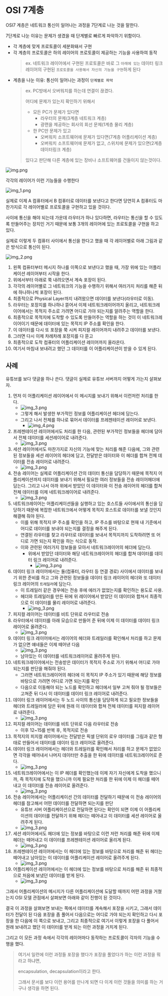 # OSI 7계층

OSI7 계층은 네트워크 통신이 일어나는 과정을 7단계로 나눈 것을 말한다.

7단계로 나눈 이유는 문제가 생겼을 때 단계별로 빠르게 파악하기 위함이다.

- 각 계층에 맞게 프로토콜이 세분화돼서 구현
- 각 계층의 프로토콜은 하의 레이어의 프로토콜이 제공하는 기능을 사용하여 동작
  > ex. 네트워크 레이어에서 구현된 프로토콜은 바로 그 `아래에 있는` 데이터 링크 레이어의 구현된 `프로토콜을 사용해서 자신의 기능을 구현`하게 된다
- 계층을 나눈 이유: 통신이 일어나는 과정이 `단계별로 파악`
   > ex. PC방에서 오버워치를 하는데 연결이 끊겼다.
   >
   >  어디에 문제가 있는지 확인하기 위해서
   >
   >  - 모든 PC가 문제가 있다면
   >    - 라우터의 문제(3계층 네트워크 계층)
   >    - 광랜을 제공하는 회사의 회선 문제(1계층 물리 계층)
   >  - 한 PC만 문제가 있고
   >    - 오버워치 소프트웨어에 문제가 있다면(7계층 어플리케이션 계층)
   >    - 오버워치 소프트웨어에 문제가 없고, 스위치에 문제가 있으면(2계층 데이터링크 계층)
   >
   >  있다고 판단해 다른 계층에 있는 장비나 소프트웨어를 건들이지 않는것이다.
  > 

![img.png](20250616/img.png)

각각의 레이어가 이런 기능들을 수행한다

![img_1.png](20250616/img_1.png)

실제로 이제 A 컴퓨터에서 B 컴퓨터로 데이터를 보낸다고 한다면 당연히 A 컴퓨터도 마찬가지로 각 레이어별로 프로토콜을 구현하고 있을 것이다.

사이에 통신을 해야 되는데 가운데 라우터가 하나 있다하면, 라우터는 통신을 할 수 있도록 만들어주는 장치인 거기 때문에 보통 3개의 레이어에 있는 프로토콜을 구현을 하고 있다.

실제로 이렇게 두 컴퓨터 사이에서 통신을 한다고 했을 때 각 레이어별로 아래 그림과 같은 방식으로 통신이 된다.

![img_2.png](20250616/img_2.png)

1. 왼쪽 컴퓨터부터 메시지 하나를 이쪽으로 보낸다고 했을 때, 가장 위에 있는 어플리케이션 레이어부터 시작을 한다.
2. 위에서부터 아래로 쭉 내려오면서 계속 포장이 된다.
3. 각각의 레이어별로 그 네트워크의 기능을 수행하기 위해서 여러가지 처리를 해준 뒤에 하나하나씩 포장이 된다. 
4. 최종적으로 Physical Layer까지 내려왔으면 데이터를 보낸다(라우터로 이동).
5. 라우터는 포장지를 하나하나 뜯어서 이제 네트워크레이어까지 올리고, 네트워크레이어에서는 목적지 주소로 가려면 어디로 가야 되는지를 알려주는 역할을 한다. 
6. 최종적으로 목적지에 도착할 수 있도록 만들어주는 역할을 하는 것이 이 네트워크레이어이기 때문에 데이터에 있는 목적지 IP 주소를 확인을 한다. 
7. 이 데이터를 다시 또 포장을 쭉 시켜 피지컬 레이어까지 내려주고 데이터를 보낸다.
8. 그러면 다시 이제 차례차례 포장지를 다 뜯고 
9. 최종적으로 도착 컴퓨터의 어플리케이션 레이어까지 올라온다. 
10. 여기서 마침내 보내려고 했던 그 데이터를 이 어플리케이션이 받을 수 있게 된다.

## 사례
유튜브를 보다 댓글을 하나 쓴다. 댓글이 실제로 유튜브 서버까지 어떻게 가는지 살펴보자.

1. 먼저 이 어플리케이션 레이어에서 이 메시지를 보내기 위해서 이런저런 처리를 한다. 
   - ![img_3.png](20250616/1-1.png)
   - 그렇게 해서 발생한 부가적인 정보를 어플리케이션 헤더에 담는다.
   - 그리고 나서 전체를 하나로 묶어서 데이터를 프레젠테이션 레이어로 보낸다.
     - ![img_4.png](20250616/1-2.png)
2. 프레젠테이션 레이어에서도 처리를 한 다음, 관련된 부가적인 정보들을 헤더에 담아서 전체 데이터를 세션레이어로 내려준다.
   - ![img_3.png](20250616/1-3.png)
3. 세션 레이어에서도 마찬가지로 자신의 기능에 맞는 처리를 해준 다음에, 그와 관련된 정보들을 세션 레이어의 헤더에 담고, 전달받은 데이터와 이 헤더를 합쳐 전체 데이터를 전송 레이어로 내려준다.
   - ![img_3.png](20250616/1-4.png)
4. 전송 레이어는 실제로 어플리케이션 간의 데이터 통신을 담당하기 때문에 목적지 어플리케이션까지 데이터를 보내기 위해서 필요한 여러 정보들을 전송 레이어헤더에 담는다. 그리고 나서 아까 위에서 받았던 이 데이터와 이 전송 레이어의 헤더를 합쳐 전체 데이터를 이제 네트워크레이어로 내려준다.
   - ![img_3.png](20250616/1-5.png)
5. 네트워크레이어는 어플리케이션들을 실행하고 있는 호스트들 사이에서의 통신을 담당하기 때문에 복잡한 네트워크에서 어떻게 목적지 호스트로 데이터를 보낼 것인지 해결해 줘야 된다. 
   - 이를 위해 목적지 IP 주소를 확인을 하고, IP 주소를 바탕으로 현재 내 기준에서 어디로 데이터를 보내야 되는지를 결정을 해주게 된다.
   - 연결된 라우터를 찾고 라우터로 데이터를 보내서 목적지까지 도착하려면 또 어디로 가면 되는지 확인을 하는 식으로 동작. 
   - 이와 관련된 여러가지 정보들을 모아서 네트워크레이어의 헤더에 담는다. 
      - 위에서 받았던 데이터와 해당 네트워크레이어의 헤더를 합쳐 데이터를 데이터 링크 레이어로 내려준다.
        - ![img_3.png](20250616/1-6.png)
6. 데이터 링크 레이어에서는 둘(컴퓨터, 라우터 등 연결 경로) 사이에서 데이터를 보내기 위한 준비를 하고 그와 관련된 정보들을 데이터 링크 레이어의 헤더와 또 데이터 링크 레이어의 `트레일러`에 담는다. 
   - 이 트레일러 같은 경우에는 전송 후에 에러가 없었는지를 확인하는 용도로 사용. 
   - 헤더와 트레일러를 만든 뒤에 위 레이어에서 받았던 이 데이터와 합쳐서 최종적으로 이 데이터를 물리 레이어로 내려준다.
       - ![img_3.png](20250616/1-7.png)
7. 피지컬 레이어는 데이터를 비트 단위로 라우터로 전송
8. 라우터에서 데이터를 아래 모습으로 만들어 준 뒤에 이제 이 데이터를 데이터 링크 레이어로 올려준다.
    - ![img_3.png](20250616/1-7.png)
9. 데이터 링크 레이어에서는 레이어의 헤더와 트레일러를 확인해서 처리를 하고 문제가 없으면 얘네들은 이제 떼어낸 다음
    - ![img_3.png](20250616/1-6.png)
    - 남아있는 이 데이터를 네트워크레이어로 올려주게 된다.
10. 네트워크레이어에서는 전송받은 데이터가 목적지 주소로 가기 위해서 어디로 가야 되는지를 판단을 해줘야 된다. 
    - 그러면 네트워크레이어의 헤더에 이 목적지 IP 주소가 있기 때문에 해당 정보를 바탕으로 가려면 어디로 가면 되는지를 확인
    - 다음으로 이동해야 되는 노드를 확인하고 헤더에서 일부 고쳐 줘야 될 정보들은 고쳐준 뒤 다시 이 데이터를 데이터 링크 레이어로 내려준다.
11. 데이터 링크 레이어에서는 두 노드 사이의 통신을 담당하게 되고 필요한 정보들을 헤더와 트레일러에 담은 뒤에 원래 이 데이터와 합쳐 전체 데이터를 피지컬 레이어로 내려준다.
    - ![img_3.png](20250616/1-7.png)
12. 피지컬 레이어는 데이터를 비트 단위로 다음 라우터로 전송
    - 이후 12~15를 반복 후, 목적지로 전송
13. 목적지의 피지컬 레이어에서는 전달받은 픽셀 단위의 로우 데이터를 그림과 같은 형태로 만들어서 데이터를 데이터 링크 레이어로 올려준다.
14. 데이터 링크 레이어에서는 헤더와 트레일러를 확인해서 처리를 하고 문제가 없었으면 각각을 떼어내서 나머지 데이터만 추출을 한 뒤에 데이터를 네트워크레이어로 준다.
    - ![img_3.png](20250616/1-6.png)
15. 네트워크레이어에서는 이 IP 헤더를 확인했는데 이제 자기 자신에게 도착을 했으니까, 즉 목적지에 도착을 했으니까 이제 필요한 처리를 한 뒤에 이제 이 헤더를 떼어내고 이 데이터를 전송 레이어로 올려준다.
    - ![img_3.png](20250616/1-5.png)
16. 전송 레이어에서는 어플리케이션 간의 데이터를 전달하기 때문에 이 전송 레이어의 헤더를 참고해서 어떤 데이터를 전달하면 되는지를 판단
    - 유튜브 서버 어플리케이션으로 전달하면 된다는 확인이 되면 이제 이 어플리케이션의 데이터를 전달하기 위해 헤더는 떼어내고 이 데이터를 세션 레이어로 올려주게 된다.
    - ![img_3.png](20250616/1-4.png)
17. 세션 레이어에서도 헤더에 있는 정보를 바탕으로 이런 저런 처리를 해준 뒤에 이제 헤더는 떼어내고 이 데이터를 프레젠테이션 레이어로 올리게 된다.
    -  ![img_3.png](20250616/1-3.png)
18. 프레젠테이션 레이어에서는 이 헤더에 있는 정보를 바탕으로 처리를 해준 뒤 헤더는 떼어내고 남아있는 이 데이터를 어플리케이션 레이어로 올려주게 된다.
    - ![img_3.png](20250616/1-2.png)
19. 어플리케이션 레이어에서는 이 헤더에 있는 정보를 바탕으로 처리를 해준 뒤 최종적으로  처음에 보냈던 데이터를 받게 된다.
    - ![img_3.png](20250616/1-1.png)
    

그래서 어플리케이션의 메시지가 다른 어플리케이션에 도달할 때까지 어떤 과정을 거쳤는지 OSI 모델 관점에서 살펴보면 아래와 같이 진행이 된 것이다.

결국 이 과정을 살펴보면 보내는 쪽에서 데이터를 계속해서 포장을 시키고, 
그래서 데이터가 전달이 된 다음 포장을 좀 풀어서 다음으로는 어디로 가야 되는지 확인하고 
다시 포장을 한 다음에 이 쪽으로 보내고, 그리고 최종적으로 여기서 이렇게 포장을 다 풀어서 
원래 보내려고 했던 이 데이터를 받게 되는 이런 과정을 거치게 된다.

그리고 이 모든 과정 속에서 각각의 레이어마다 동작하는 프로토콜이 각자의 기능을 수행을 했다.

> 여기서 일련에 이런 과정들 포장을 했다가 포장을 풀었다가 하는 이런 과정을 뭐라고 하냐면,
> 
> encapsulation, decapsulation이라고 한다. 
> 
> 그래서 문서를 보다 이런 용어를 만나게 되면 다 이게 이런 것들을 의미를 하는 거구나 생각을 하면 된다.
